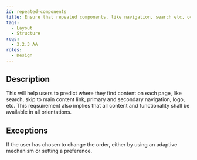 ```yaml
---
id: repeated-components
title: Ensure that repeated components, like navigation, search etc, occur in the same relative order on each page
tags:
  - Layout
  - Structure
reqs:
  - 3.2.3 AA
roles:
  - Design
---
```


## Description

This will help users to predict where they find content on each page, like search, skip to main content link, primary and secondary navigation, logo, etc.
This reqsuirement also implies that all content and functionality shall be available in all orientations.

## Exceptions

If the user has chosen to change the order, either by using an adaptive mechanism or setting a preference.
